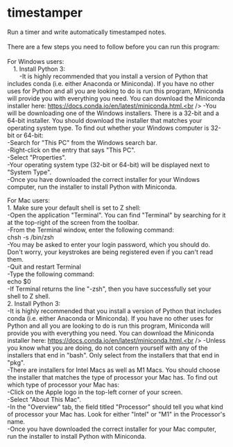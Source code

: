 # timestamper <br />
 Run a timer and write automatically timestamped notes.<br />
<br />
There are a few steps you need to follow before you can run this program:<br />
<br />
For Windows users:<br />
&emsp;1. Install Python 3:<br />
&emsp;&emsp;-It is highly recommended that you install a version of Python that includes conda (i.e. either Anaconda or Miniconda). If you have no other uses for Python and all you are looking to do is run this program, Miniconda will provide you with everything you need. You can download the Miniconda installer here: https://docs.conda.io/en/latest/miniconda.html.<br />
		-You will be downloading one of the Windows installers. There is a 32-bit and a 64-bit installer. You should download the installer that matches your operating system type. To find out whether your Windows computer is 32-bit or 64-bit:<br />
			-Search for "This PC" from the Windows search bar.<br />
			-Right-click on the entry that says "This PC".<br />
			-Select "Properties".<br />
			-Your operating system type (32-bit or 64-bit) will be displayed next to "System Type".<br />
		-Once you have downloaded the correct installer for your Windows computer, run the installer to install Python with Miniconda.<br />

For Mac users:<br />
	1. Make sure your default shell is set to Z shell:<br />
		-Open the application "Terminal". You can find "Terminal" by searching for it at the top-right of the screen from the toolbar.<br />
		-From the Terminal window, enter the following command:<br />
			chsh -s /bin/zsh<br />
		-You may be asked to enter your login password, which you should do. Don't worry, your keystrokes are being registered even if you can't read them.<br />
		-Quit and restart Terminal<br />
		-Type the following command:<br />
			echo $0<br />
		-If Terminal returns the line "-zsh", then you have successfully set your shell to Z shell.<br />
	2. Install Python 3:<br />
		-It is highly recommended that you install a version of Python that includes conda (i.e. either Anaconda or Miniconda). If you have no other uses for Python and all you are looking to do is run this program, Miniconda will provide you with everything you need. You can download the Miniconda installer here: https://docs.conda.io/en/latest/miniconda.html.<br />
		-Unless you know what you are doing, do not concern yourself with any of the installers that end in "bash". Only select from the installers that that end in "pkg".<br />
		-There are installers for Intel Macs as well as M1 Macs. You should choose the installer that matches the type of processor your Mac has. To find out which type of processor your Mac has:<br />
			-Click on the Apple logo in the top-left corner of your screen.<br />
			-Select "About This Mac".<br />
			-In the "Overview" tab, the field titled "Processor" should tell you what kind of processor your Mac has. Look for either "Intel" or "M1" in the Processor's name.<br />
		-Once you have downloaded the correct installer for your Mac computer, run the installer to install Python with Miniconda.<br />

